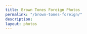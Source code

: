 ```yaml
---
title: Brown Tones Foreign Photos
permalink: "/brown-tones-foreign/"
description:
layout: photos
---
```

